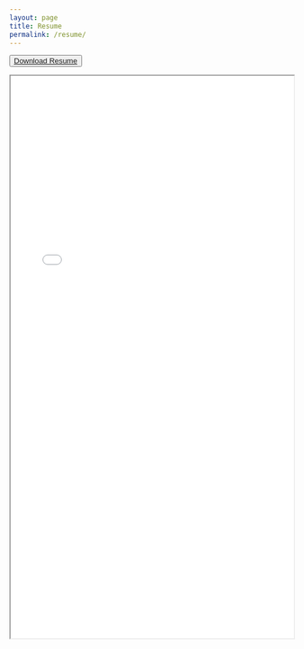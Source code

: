 ```yaml
---
layout: page
title: Resume
permalink: /resume/
---
```



<button><a href="/assets/resume.pdf" download="resume.pdf">Download Resume</a></button>

<iframe src="/assets/resume.pdf#toolbar=0" width="100%" height="1000vh"></iframe>
